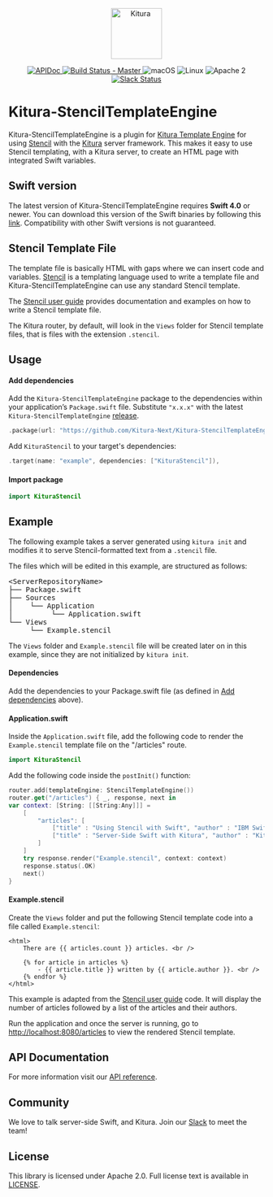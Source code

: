 <p align="center">
<a href="http://kituranext.org/">
<img src="https://raw.githubusercontent.com/Kitura-Next/Kitura/master/Sources/Kitura/resources/kitura-bird.svg?sanitize=true" height="100" alt="Kitura">
</a>
</p>


<p align="center">
    <a href="https://kitura-next.github.io/Kitura-StencilTemplateEngine/index.html">
    <img src="https://img.shields.io/badge/apidoc-KituraStencilTemplateEngine-1FBCE4.svg?style=flat" alt="APIDoc">
    </a>
    <a href="https://travis-ci.org/Kitura-Next/Kitura-StencilTemplateEngine">
    <img src="https://travis-ci.org/Kitura-Next/Kitura-StencilTemplateEngine.svg?branch=master" alt="Build Status - Master">
    </a>
    <img src="https://img.shields.io/badge/os-macOS-green.svg?style=flat" alt="macOS">
    <img src="https://img.shields.io/badge/os-linux-green.svg?style=flat" alt="Linux">
    <img src="https://img.shields.io/badge/license-Apache2-blue.svg?style=flat" alt="Apache 2">
    <a href="http://swift-at-ibm-slack.mybluemix.net/">
    <img src="http://swift-at-ibm-slack.mybluemix.net/badge.svg" alt="Slack Status">
    </a>
</p>

# Kitura-StencilTemplateEngine

Kitura-StencilTemplateEngine is a plugin for [Kitura Template Engine](https://github.com/Kitura-Next/Kitura-TemplateEngine.git) for using [Stencil](https://github.com/kylef/Stencil) with the [Kitura](https://github.com/Kitura-Next/Kitura) server framework. This makes it easy to use Stencil templating, with a Kitura server, to create an HTML page with integrated Swift variables.

## Swift version
The latest version of Kitura-StencilTemplateEngine requires **Swift 4.0** or newer. You can download this version of the Swift binaries by following this [link](https://swift.org/download/). Compatibility with other Swift versions is not guaranteed.

## Stencil Template File
The template file is basically HTML with gaps where we can insert code and variables. [Stencil](https://github.com/kylef/Stencil) is a templating language used to write a template file and Kitura-StencilTemplateEngine can use any standard Stencil template.

The [Stencil user guide](https://stencil.fuller.li/en/latest/) provides documentation and examples on how to write a Stencil template file.

The Kitura router, by default, will look in the `Views` folder for Stencil template files, that is files with the extension `.stencil`.

## Usage

#### Add dependencies

Add the `Kitura-StencilTemplateEngine` package to the dependencies within your application’s `Package.swift` file. Substitute `"x.x.x"` with the latest `Kitura-StencilTemplateEngine` [release](https://github.com/Kitura-Next/Kitura-StencilTemplateEngine/releases).

```swift
.package(url: "https://github.com/Kitura-Next/Kitura-StencilTemplateEngine.git", from: "x.x.x")
```

Add `KituraStencil` to your target's dependencies:

```swift
.target(name: "example", dependencies: ["KituraStencil"]),
```

#### Import package

```swift
import KituraStencil
```

## Example
The following example takes a server generated using `kitura init` and modifies it to serve Stencil-formatted text from a `.stencil` file.

The files which will be edited in this example, are structured as follows:

<pre>
&lt;ServerRepositoryName&gt;
├── Package.swift
├── Sources
│    └── Application
│         └── Application.swift
└── Views
     └── Example.stencil
</pre>

The `Views` folder and `Example.stencil` file will be created later on in this example, since they are not initialized by `kitura init`.

#### Dependencies

Add the dependencies to your Package.swift file (as defined in [Add dependencies](#add_dependencies) above).

#### Application.swift
Inside the `Application.swift` file, add the following code to render the `Example.stencil` template file on the "/articles" route.

```swift
import KituraStencil
```

Add the following code inside the `postInit()` function:

```swift
router.add(templateEngine: StencilTemplateEngine())
router.get("/articles") { _, response, next in
var context: [String: [[String:Any]]] =
    [
        "articles": [
            ["title" : "Using Stencil with Swift", "author" : "IBM Swift"],
            ["title" : "Server-Side Swift with Kitura", "author" : "Kitura"],
        ]
    ]
    try response.render("Example.stencil", context: context)
    response.status(.OK)
    next()
}
```

#### Example.stencil
Create the `Views` folder and put the following Stencil template code into a file called `Example.stencil`:

```
<html>
    There are {{ articles.count }} articles. <br />

    {% for article in articles %}
        - {{ article.title }} written by {{ article.author }}. <br />
    {% endfor %}
</html>
```
This example is adapted from the [Stencil user guide](https://stencil.fuller.li/en/latest/) code. It will display the number of articles followed by a list of the articles and their authors.

Run the application and once the server is running, go to [http://localhost:8080/articles](http://localhost:8080/articles) to view the rendered Stencil template.

## API Documentation
For more information visit our [API reference](https://kitura-next.github.io/Kitura-StencilTemplateEngine/index.html).

## Community

We love to talk server-side Swift, and Kitura. Join our [Slack](http://swift-at-ibm-slack.mybluemix.net/) to meet the team!

## License
This library is licensed under Apache 2.0. Full license text is available in [LICENSE](https://github.com/Kitura-Next/Kitura-StencilTemplateEngine/blob/master/LICENSE.txt).
